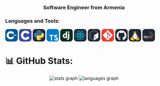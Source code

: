 <h3 align="center">Software Engineer from Armenia</h3>

<h3 align="left">Languages and Tools:</h3>
<p align="left"> <a> <img src="https://github.com/tandpfun/skill-icons/blob/main/icons/CPP.svg" alt="cplusplus" width="40" height="40"/> </a> 
<a> <img src="https://github.com/tandpfun/skill-icons/blob/main/icons/C.svg" alt="c" width="40" height="40"/> </a> 
<a> <img src="https://raw.githubusercontent.com/tandpfun/skill-icons/65dea6c4eaca7da319e552c09f4cf5a9a8dab2c8/icons/Python-Dark.svg" alt="c" width="40" height="40"/> </a> 
<a> <img src="https://github.com/tandpfun/skill-icons/blob/main/icons/TypeScript.svg" alt="bash" width="40" height="40"/> </a>
<a> <img src="https://github.com/tandpfun/skill-icons/blob/main/icons/Django.svg" alt="bash" width="40" height="40"/> </a>
<a> <img src="https://github.com/tandpfun/skill-icons/blob/main/icons/React-Dark.svg" alt="bash" width="40" height="40"/> </a>
<a> <img src="https://github.com/tandpfun/skill-icons/blob/main/icons/Bash-Dark.svg" alt="bash" width="40" height="40"/> </a>
<a> <img src="https://github.com/tandpfun/skill-icons/blob/main/icons/Git.svg" alt="git" width="40" height="40"/> </a> 
<a> <img src="https://github.com/tandpfun/skill-icons/blob/main/icons/Github-Dark.svg" alt="github" width="40" height="40"/> </a> 
<a> <img src="https://github.com/tandpfun/skill-icons/blob/main/icons/Linux-Dark.svg" alt="linux" width="40" height="40"/> </a> 
<a> <img src="https://github.com/tandpfun/skill-icons/blob/main/icons/MySQL-Dark.svg" alt="mysql" width="40" height="40"/> </a> </p>

# 📊 GitHub Stats:
<!---<img align="right" height="150" src="https://media.tenor.com/4HkLW40pwKgAAAAi/patrick-patrick-star.gif"  /> --->
<div align="center">
  <img src="https://github-readme-stats.vercel.app/api?username=amirkhanyan11&hide_title=false&hide_rank=false&show_icons=true&include_all_commits=true&count_private=true&disable_animations=false&theme=github_dark&locale=en&hide_border=false" height="150" alt="stats graph"  />
  <img src="https://github-readme-stats.vercel.app/api/top-langs?username=amirkhanyan11&locale=en&hide_title=false&layout=compact&card_width=320&langs_count=5&theme=github_dark&hide_border=false" height="150" alt="languages graph"  />
</div>
